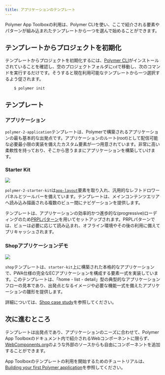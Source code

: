 ```yaml
---
title: アプリケーションのテンプレート
---
```


<!-- toc -->

Polymer App Toolboxの利用は、Polymer CLIを使い、ここで紹介される要素やパターンが組み込まれたテンプレートから一つを選んで始めることができます。

## テンプレートからプロジェクトを初期化

テンプレートからプロジェクトを初期化するには、[Polymer CLI](/{{{polymer_version_dir}}}/docs/tools/polymer-cli)がインストールされていることを確認し、空のプロジェクトフォルダに`cd`で移動し、次のコマンドを実行するだけです。そうすると現在利用可能なテンプレートから一つ選択するよう促されます。

```
    $ polymer init
```

## テンプレート

### アプリケーション

`polymer-2-application`テンプレートは、Polymerで構築されるアプリケーションの最も基本的な出発点です。アプリケーションのルート(root)として配信可能な必要最小限の実装を備えたカスタム要素が一つ用意されています。非常に高い柔軟性を持っており、そこから思うままにアプリケーションを構築していけます。

### Starter Kit

![](/images/1.0/toolbox/starter-kit.png)

`polymer-2-starter-kit`は[`app-layout`](app-layout)要素を取り入れ、汎用的なレフトドロワーパネルとツールバーを備えています。テンプレートは、メインコンテンツエリアへ読み込み描画される複数のビュー間にナビゲーションを提供します。

テンプレートは、アプリケーションの効率的かつ進歩的な(progressive)ローディングのため[PRPLパターン](server)を用いてセットアップされます。PRPLパターンでは、ビューは必要に応じて読み込まれ、オフライン環境やその後の利用に備えてプリキャッシュされます。

### Shopアプリケーションデモ

![](/images/1.0/toolbox/shop-template-desktop.png)

`shop`テンプレートは、`starter-kit`上に構築された本格的なアプリケーションで、PWA仕様の完全なECアプリケーションを構成する要素一式を実装しています。このテンプレートは、「home - list - detail」型の典型的なアプリケーションフローの見本であり、出発点となるイメージや必要な機能一式を備えたアプリケーションの雛形を提供します。

詳細については、[Shop case study](case-study)を参照してください。

## 次に進むところ

テンプレートは出発点であり、アプリケーションのニーズに合わせて、Polymer App Toolboxのドキュメント内で紹介されるWebコンポーネントに限らず、[WebComponents.org](https://www.webcomponents.org/)のような外部のソースからも自由にコンポーネントを追加することができます。

App Toolboxのテンプレートの利用を開始するためのチュートリアルは、[Building your first Polymer application](../start/toolbox/set-up)を参照してください。
